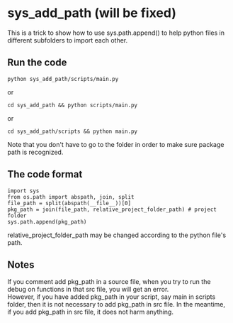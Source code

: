 # sys_add_path (will be fixed)
This is a trick to show how to use sys.path.append() to help python files in different subfolders to import each other.

## Run the code
```
python sys_add_path/scripts/main.py
```
or
```
cd sys_add_path && python scripts/main.py
```
or
```
cd sys_add_path/scripts && python main.py
```
Note that you don't have to go to the folder in order to make sure package path is recognized.


## The code format
```
import sys
from os.path import abspath, join, split
file_path = split(abspath(__file__))[0]
pkg_path = join(file_path, relative_project_folder_path) # project folder
sys.path.append(pkg_path)
```
relative_project_folder_path may be changed according to the python file's path.

## Notes
If you comment add pkg_path in a source file, when you try to run
the debug on functions in that src file, you will get an error. <br/>
However, if you have added pkg_path in your script, say main in scripts folder, then
it is not necessary to add pkg_path in src file. In the meantime, if you add pkg_path in src file, it does not harm anything.